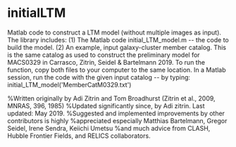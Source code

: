 # initialLTM
Matlab code to construct a LTM model (without multiple images as input).
The library includes: (1) The Matlab code initial_LTM_model.m -- the code to build the model. (2) An example, input galaxy-cluster member catalog. This is the same catalog as used to construct the preliminary model for MACS0329 in Carrasco, Zitrin, Seidel & Bartelmann 2019. To run the function, copy both files to your computer to the same location. In a Matlab session, run the code with the given input catalog -- by typing: initial_LTM_model('MemberCatM0329.txt')

%Written originally by Adi Zitrin and Tom Broadhurst (Zitrin et al., 2009, MNRAS, 396, 1985)
%Updated significantly since, by Adi zitrin. Last updated: May 2019.
%Suggested and implemented improvements by other contributors is highly
%appreciated especially Matthias Bartelmann, Gregor Seidel, Irene Sendra, Keiichi Umetsu
%and much advice from CLASH, Hubble Frontier Fields, and RELICS collaborators.
